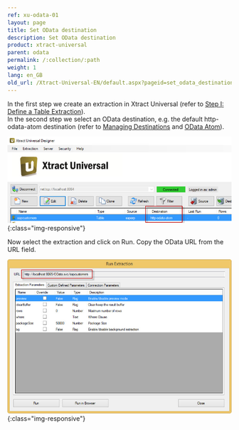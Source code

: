 ```yaml
---
ref: xu-odata-01
layout: page
title: Set OData destination
description: Set OData destination
product: xtract-universal
parent: odata
permalink: /:collection/:path
weight: 1
lang: en_GB
old_url: /Xtract-Universal-EN/default.aspx?pageid=set_odata_destination
---
```


In the first step we create an extraction in Xtract Universal (refer to [Step I: Define a Table Extraction](../../getting-started-table/step1-define-a-table-extraction)).<br>
In the second step we select an OData destination, e.g. the default http-odata-atom destination (refer to [Managing Destinations](../managing-destinations) and [OData Atom](../odata)). 

![XU-OData-Destination](/img/content/XU-OData-Destination.jpg){:class="img-responsive"}

Now select the extraction and click on Run. Copy the OData URL from the URL field. 

![XU-OData-URL](/img/content/XU-OData-URL.jpg){:class="img-responsive"}